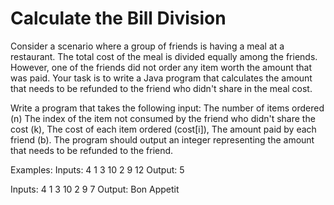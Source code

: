 # Calculate the Bill Division

Consider a scenario where a group of friends is having a meal at a restaurant. The total cost of the meal is divided equally among the friends. However, one of the friends did not order any item worth the amount that was paid. Your task is to write a Java program that calculates the amount that needs to be refunded to the friend who didn't share in the meal cost.

Write a program that takes the following input:
The number of items ordered (n)
The index of the item not consumed by the friend who didn't share the cost (k),
The cost of each item ordered (cost[i]),
The amount paid by each friend (b).
The program should output an integer representing the amount that needs to be refunded to the friend.

Examples:
Inputs:  4 1
		     3 10 2 9 
		     12
Output:  5
		 
Inputs:  4 1
		     3 10 2 9
		     7
Output:  Bon Appetit
